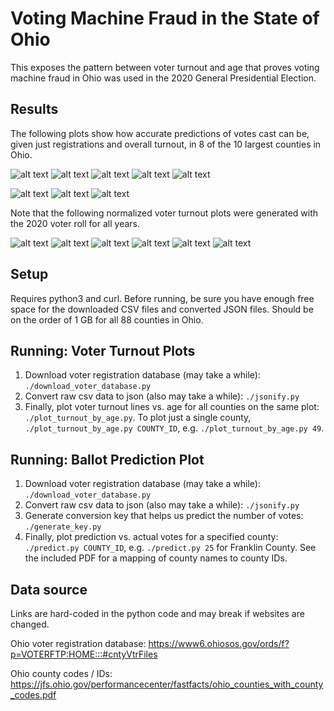 # Voting Machine Fraud in the State of Ohio

This exposes the pattern between voter turnout and age that proves voting machine fraud in Ohio was used in the 2020 General Presidential Election.

## Results

The following plots show how accurate predictions of votes cast can be, given just registrations and overall turnout, in 8 of the 10 largest counties in Ohio.

![alt text](plots/2020_predict_57.png)
![alt text](plots/2020_predict_76.png)
![alt text](plots/2020_predict_25.png)
![alt text](plots/2020_predict_18.png)
![alt text](plots/2020_predict_31.png)

![alt text](plots/2020_predict_47.png)
![alt text](plots/2020_predict_48.png)
![alt text](plots/2020_predict_83.png)

Note that the following normalized voter turnout plots were generated with the 2020 voter roll for all years.

![alt text](plots/2020.png)
![alt text](plots/2016.png)
![alt text](plots/2012.png)
![alt text](plots/2008.png)
![alt text](plots/2004.png)
![alt text](plots/2000.png)

## Setup

Requires python3 and curl. Before running, be sure you have enough free space for the downloaded CSV files and converted JSON files. Should be on the order of 1 GB for all 88 counties in Ohio.

## Running: Voter Turnout Plots

1. Download voter registration database (may take a while): `./download_voter_database.py`
2. Convert raw csv data to json (also may take a while): `./jsonify.py`
3. Finally, plot voter turnout lines vs. age for all counties on the same plot: `./plot_turnout_by_age.py`.
    To plot just a single county, `./plot_turnout_by_age.py COUNTY_ID`, e.g. `./plot_turnout_by_age.py 49`.

## Running: Ballot Prediction Plot

1. Download voter registration database (may take a while): `./download_voter_database.py`
2. Convert raw csv data to json (also may take a while): `./jsonify.py`
3. Generate conversion key that helps us predict the number of votes: `./generate_key.py`
3. Finally, plot prediction vs. actual votes for a specified county: `./predict.py COUNTY_ID`, e.g. `./predict.py 25` for Franklin County.
    See the included PDF for a mapping of county names to county IDs.

## Data source

Links are hard-coded in the python code and may break if websites are changed.

Ohio voter registration database: https://www6.ohiosos.gov/ords/f?p=VOTERFTP:HOME:::#cntyVtrFiles

Ohio county codes / IDs: https://jfs.ohio.gov/performancecenter/fastfacts/ohio_counties_with_county_codes.pdf
